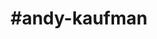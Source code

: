 ---
title: "#andy-kaufman"
hashtag: "andy-kaufman"
tags:
  - Song and Dance Man
  - Performance Artist
  - Human Being
---